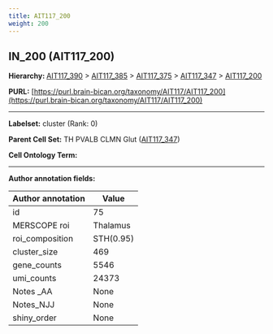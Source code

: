 ```yaml
---
title: AIT117_200
weight: 200
---
```

## IN_200 (AIT117_200)
<b>Hierarchy: </b>
[AIT117_390](../AIT117_390) >
[AIT117_385](../AIT117_385) >
[AIT117_375](../AIT117_375) >
[AIT117_347](../AIT117_347) >
[AIT117_200](../AIT117_200)

**PURL:** [https://purl.brain-bican.org/taxonomy/AIT117/AIT117_200](https://purl.brain-bican.org/taxonomy/AIT117/AIT117_200)

---


**Labelset:** cluster (Rank: 0)

**Parent Cell Set:** TH PVALB CLMN Glut ([AIT117_347](../AIT117_347))



**Cell Ontology Term:** 

[MARKER GENES.]: #


---

[TRANSFERRED ANNOTATIONS.]: #


[AUTHOR ANNOTATION FIELDS.]: #


**Author annotation fields:**

| Author annotation | Value |
|-------------------|-------|
|id|75|
|MERSCOPE roi|Thalamus|
|roi_composition|STH(0.95)|
|cluster_size|469|
|gene_counts|5546|
|umi_counts|24373|
|Notes _AA|None|
|Notes_NJJ|None|
|shiny_order|None|
